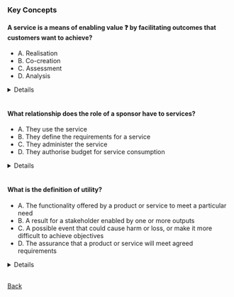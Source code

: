 ### Key Concepts

#### A service is a means of enabling value &#10067; by facilitating outcomes that customers want to achieve?
- A. Realisation
- B. Co-creation
- C. Assessment
- D. Analysis
<details>
B. A service is a means of enabling <b>Co-creation</b> by facilitating outcomes that customers want to achieve!
</details>
<br>

#### What relationship does the role of a sponsor have to services?
- A. They use the service
- B. They define the requirements for a service
- C. They administer the service
- D. They authorise budget for service consumption
<details>
D. They authoise budget for service consumption!
</details>
<br>

#### What is the definition of utility?
- A. The functionality offered by a product or service to meet a particular need
- B. A result for a stakeholder enabled by one or more outputs
- C. A possible event that could cause harm or loss, or make it more difficult to achieve objectives
- D. The assurance that a product or service will meet agreed requirements
<details>
- A. Utility : The functionality offered by a product or service to meet a particular need! 
- B. Outcome : A result for a stakeholder enabled by one or more outputs
- C. Risk : A possible event that could cause harm or loss, or make it more difficult to achieve objectives
- D. Warranty : The assurance that a product or service will meet agreed requirements
</details>
<br>

[Back](README.md)
